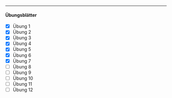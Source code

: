 ***
#### Übungsblätter

- [x] Übung 1
- [x] Übung 2
- [x] Übung 3
- [x] Übung 4
- [x] Übung 5
- [x] Übung 6
- [x] Übung 7
- [ ] Übung 8
- [ ] Übung 9
- [ ] Übung 10
- [ ] Übung 11
- [ ] Übung 12
